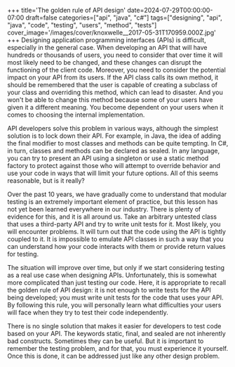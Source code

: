 +++
title='The golden rule of API design'
date=2024-07-29T00:00:00-07:00
draft=false
categories=["api", "java", "c#"]
tags=["designing", "api", "java", "code", "testing", "users", "method", "tests"]
cover_image='/images/cover/knoxwelle__2017-05-31T170959.000Z.jpg'
+++
Designing application programming interfaces (APIs) is difficult, especially in the general case. When developing an API that will have hundreds or thousands of users, you need to consider that over time it will most likely need to be changed, and these changes can disrupt the functioning of the client code. Moreover, you need to consider the potential impact on your API from its users. If the API class calls its own method, it should be remembered that the user is capable of creating a subclass of your class and overriding this method, which can lead to disaster. And you won't be able to change this method because some of your users have given it a different meaning. You become dependent on your users when it comes to choosing the internal implementation.

API developers solve this problem in various ways, although the simplest solution is to lock down their API. For example, in Java, the idea of adding the final modifier to most classes and methods can be quite tempting. In C#, in turn, classes and methods can be declared as sealed. In any language, you can try to present an API using a singleton or use a static method factory to protect against those who will attempt to override behavior and use your code in ways that will limit your future options. All of this seems reasonable, but is it really?

Over the past 10 years, we have gradually come to understand that modular testing is an extremely important element of practice, but this lesson has not yet been learned everywhere in our industry. There is plenty of evidence for this, and it is all around us. Take an arbitrary untested class that uses a third-party API and try to write unit tests for it. Most likely, you will encounter problems. It will turn out that the code using the API is tightly coupled to it. It is impossible to emulate API classes in such a way that you can understand how your code interacts with them or provide return values for testing.

The situation will improve over time, but only if we start considering testing as a real use case when designing APIs. Unfortunately, this is somewhat more complicated than just testing our code. Here, it is appropriate to recall the golden rule of API design: it is not enough to write tests for the API being developed; you must write unit tests for the code that uses your API. By following this rule, you will personally learn what difficulties your users will face when they try to test their code independently.

There is no single solution that makes it easier for developers to test code based on your API. The keywords static, final, and sealed are not inherently bad constructs. Sometimes they can be useful. But it is important to remember the testing problem, and for that, you must experience it yourself. Once this is done, it can be addressed just like any other design problem.